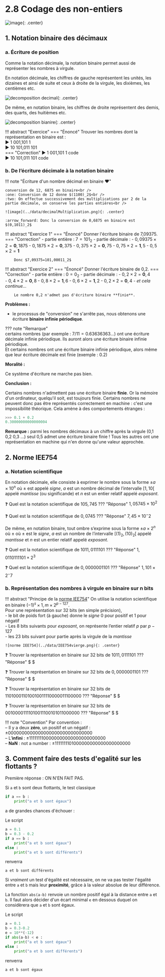 # 2.8 Codage des non-entiers

![image](../data/BOFlottant.png){: .center}

## 1. Notation binaire des décimaux

### a. Écriture de position

Comme la notation décimale, la notation binaire permet aussi de représenter les nombres à virgule.<br />

En notation décimale, les chiffres de gauche représentent les unités, les dizaines et ainsi de suite
et ceux à droite de la virgule, les dixièmes, les centièmes etc.

![decomposition decimal](../data/decimalDecomposition.png){: .center}

De même, en notation binaire, les chiffres de droite représentent des demis, des quarts, des
huitièmes etc.

![decomposition bianire](../data/binaireDecomposition.png){: .center}

!!! abstract "Exercice"
    === "Énoncé"
        Trouver les nombres dont la représentation en binaire est :<br />
        :arrow_forward: 1 001,101 1 <br />
        :arrow_forward: 10 101,011 101 <br />
    === "Correction"
        :arrow_forward: 1 001,101 1 code <br />
        :arrow_forward: 10 101,011 101 code <br />

### b. De l’écriture décimale à la notation binaire

!!! note "Écriture d'un nombre décimal en binaire :heart:"

    conversion de 12, 6875 en binaire<br />
    :one: Conversion de 12 donne $(1100)_2$<br />
    :two: On effectue successivement des multiplications par 2 de la partie décimale, on conserve les parties entières<br />

    ![image](../data/decimalMultiplication.png){: .center}

    :arrow_forward: Donc la conversion de 0,6875 en binaire est $(0,1011)_2$

!!! abstract "Exercice 1"
    === "Énoncé"
        Donner l'écriture binaire de 7,09375.
    === "Correction"
        - partie entière : $7 = 101_2$
        - partie décimale :
            - $0,09375 \times 2 = \textbf{0},1875$ 
            - $0,1875 \times 2 = \textbf{0},375$ 
            - $0,375 \times 2 = \textbf{0},75$ 
            - $0,75 \times 2 = \textbf{1},5$
            - $0,5 \times 2  = \textbf{1}$
 
        Donc $7,09375=101,00011_2$

!!! abstract "Exercice 2"
    === "Énoncé"
        Donner l'écriture binaire de 0,2.
    === "Correction"
        - partie entière : $0 = 0_2$
        - partie décimale :
            - $0,2 \times 2 = \textbf{0},4$  
            - $0,4 \times 2 = \textbf{0},8$
            - $0,8 \times 2  = \textbf{1},6$
            - $0,6 \times 2  = \textbf{1},2$
            - $0,2 \times 2 = \textbf{0},4$ 
            - *et cela continue...*
 
        Le nombre 0,2 n'admet pas d'écriture binaire **finie**.

**Problèmes :**

- le processus de "conversion" ne s'arrête pas, nous obtenons une écriture **binaire infinie périodique**. 

??? note "Remarque"  
    certains nombres (par exemple : $7/11 = 0.63636363 …$) ont une écriture décimale infinie périodique. Ils auront alors une écriture binaire infinie périodique. <br />
    Et certains nombres ont une écriture binaire infinie périodique, alors même que leur écriture décimale est finie (exemple : 0.2)

**Moralité :**

Ce système d'écriture ne marche pas bien.

**Conclusion :**

Certains nombres n'admettent pas une écriture binaire **finie**. Or la mémoire d'un ordinateur, quelqu'il soit, est toujours finie. Certains nombres ne peuvent donc pas être représentés correctement en machine : c'est une impossibilité théorique. Cela amène à des comportements étranges : 

```python
>>> 0.1 + 0.2
0.30000000000000004
```

**Remarque :** parmi les nombres décimaux à un chiffre après la virgule (0,1  0,2  0,3 ...) seul 0,5 admet une écriture binaire finie ! Tous les autres ont une représentation en machine qui n'en donne qu'une valeur approchée.

## 2. Norme IEE754

### a. Notation scientifique

En notation décimale, elle consiste à exprimer le nombre sous la forme $\pm a \times 10^n$ où $\pm$ est appelé _signe_, $a$ est un nombre décimal de l’intervalle $[1 , 10[$ appelé _mantisse_ (ou significande) et $n$ est un entier relatif appelé _exposant_.

:question: Quel est la notation scientifique de $105,745$
??? "Réponse"
	$1,05745 \times 10^2$

:question: Quel est la notation scientifique de $0, 0745$
??? "Réponse"
	$7,45 \times 10^-2$

De même, en notation binaire, tout ombre s’exprime sous la forme $\pm a \times 2^n$ où $\pm$ où $\pm$ est le _signe_, $a$ est un nombre de l’intervalle $[(1)_2 , (10)_2[$ appelé _mantisse_ et $n$ est un entier relatif appelé _exposant_.

:question: Quel est la notation scientifique de $1011, 0111 101$
??? "Réponse"
	$1,0110111 101 \times 2^3$

:question: Quel est la notation scientifique de $0, 0000001101$
??? "Réponse"
	$1,101 \times 2^-7$

### b. Représentation des nombres à virgule en binaire sur n bits

!!! abstract "Principe de la [norme IEE754](https://fr.wikipedia.org/wiki/IEEE_754)"
    On utilise la notation scientifique en binaire $(-1)^s \times 1,m \times 2^{p-127}$.<br />
    Pour une représentation sur 32 bits (en simple précision),<br />
    - le bit de poids fort (à gauche) donne le _signe_ 0 pour positif et 1 pour négatif<br />
    - Les 8 bits suivants pour _exposant_, on représente l’entier relatif $p$ par $p-127$<br />
    - les 23 bits suivant pour partie après la virgule de la _mantisse_

    ![norme IEE754](../data/IEE754vierge.png){: .center}


:question: Trouver la représentation en binaire sur 32 bits de $1011, 0111 101$
??? "Réponse"
	$ $

:question: Trouver la représentation en binaire sur 32 bits de $0, 0000001101$
??? "Réponse"
	$ $

:question: Trouver la représentation en binaire sur 32 bits de $110100011010010011110000011100000$
??? "Réponse"
	$ $

:question: Trouver la représentation en binaire sur 32 bits de $00100001111010011100101011000000$
??? "Réponse"
	$ $

!!! note "Convention"
    Par convention :<br />
    – Il y a deux **zéro**, un positif et un négatif : $\pm 00000000 00000000000000000000000$<br />
    – L’**infini** : $\pm 11111111 00000000000000000000000$<br />
    – **NaN** : not a number : $\pm 11111111 01000000000000000000000$

## 3. Comment faire des tests d'egalité sur les flottants ? 

Première réponse : ON N'EN FAIT PAS.

Si `a` et `b` sont deux flottants, le test classique

```python
if a == b :
    print("a et b sont égaux")
```

a de grandes chances d'échouer :

Le script 

```python linenums='1'
a = 0.1
b = 0.3 - 0.2
if a == b :
    print("a et b sont égaux")
else :
    print("a et b sont différents")
```

renverra

```
a et b sont différents
``` 


Si *vraiment* un test d'égalité est nécessaire, on ne va pas tester l'égalité entre ```a``` et ```b``` mais leur **proximité**, grâce à la valeur absolue de leur différence.

La fonction `abs(a-b)` renvoie un nombre positif égal à la distance entre `a` et `b`. Il faut alors décider d'un écart minimal `e` en dessous duquel on considèrera que `a` et `b` sont égaux.

Le script 

```python
a = 0.1
b = 0.3-0.2
e = 10**(-12)
if abs(a-b) < e :
    print("a et b sont égaux")
else :
    print("a et b sont différents")
```

renverra
```
a et b sont égaux
``` 